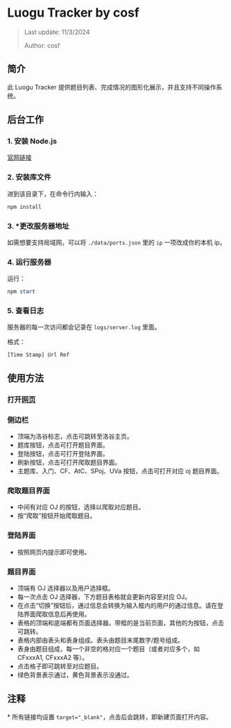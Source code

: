 # Luogu Tracker by cosf

> Last update: 11/3/2024
>
> Author: cosf

## 简介

此 Luogu Tracker 提供题目列表、完成情况的图形化展示，并且支持不同操作系统。

## 后台工作

### 1. 安装 Node.js

[官网链接](https://nodejs.org/en/download/)

### 2. 安装库文件

进到该目录下，在命令行内输入：

```powershell
npm install
```

### 3. *更改服务器地址

如需想要支持局域网，可以将 `./data/ports.json` 里的 `ip` 一项改成你的本机 ip。

### 4. 运行服务器

运行：

```powershell
npm start
```

### 5. 查看日志

服务器的每一次访问都会记录在 `logs/server.log` 里面。

格式：

```log
[Time Stamp] Url Ref
```

## 使用方法

### 打开[网页](http://localhost:5167/)

### 侧边栏

- 顶端为洛谷标志，点击可跳转至洛谷主页。
- 题库按钮，点击可打开题目界面。
- 登陆按钮，点击可打开登陆界面。
- 刷新按钮，点击可打开爬取题目界面。
- 主题库、入门、CF、AtC、SPoj、UVa 按钮，点击可打开对应 oj 题目界面。

### 爬取题目界面

- 中间有对应 OJ 的按钮，选择以爬取对应题目。
- 按“爬取”按钮开始爬取题目。

### 登陆界面

- 按照网页内提示即可使用。

### 题目界面

- 顶端有 OJ 选择器以及用户选择框。
- 每一次点击 OJ 选择器，下方题目表格就会更新内容至对应 OJ。
- 在点击“切换”按钮后，通过信息会转换为输入框内的用户的通过信息。请在登陆界面爬取信息后再使用。
- 表格的顶端和底端都有页面选择器。带框的是当前页面，其他的为按钮，点击可跳转。
- 表格内部由表头和表身组成。表头由题目末尾数字/题号组成。
- 表身由题目组成，每一个非空的格对应一个题目（或者对应多个，如 CFxxxA1, CFxxxA2 等）。
- 点击格子即可跳转至对应题目。
- 绿色背景表示通过，黄色背景表示没通过。

## 注释

\* 所有链接均设置 `target="_blank"`，点击后会跳转，即新建页面打开内容。
